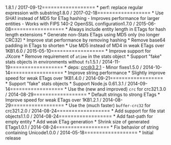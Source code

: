 1.8.1 / 2017-09-12==================  * perf: replace regular expression with substring1.8.0 / 2017-02-18==================  * Use SHA1 instead of MD5 for ETag hashing    - Improves performance for larger entities    - Works with FIPS 140-2 OpenSSL configuration1.7.0 / 2015-06-08==================  * Always include entity length in ETags for hash length extensions  * Generate non-Stats ETags using MD5 only (no longer CRC32)  * Improve stat performance by removing hashing  * Remove base64 padding in ETags to shorten  * Use MD5 instead of MD4 in weak ETags over 1KB1.6.0 / 2015-05-10==================  * Improve support for JXcore  * Remove requirement of `atime` in the stats object  * Support "fake" stats objects in environments without `fs`1.5.1 / 2014-11-19==================  * deps: crc@3.2.1    - Minor fixes1.5.0 / 2014-10-14==================  * Improve string performance  * Slightly improve speed for weak ETags over 1KB1.4.0 / 2014-09-21==================  * Support "fake" stats objects  * Support Node.js 0.61.3.1 / 2014-09-14==================  * Use the (new and improved) `crc` for crc321.3.0 / 2014-08-29==================  * Default strings to strong ETags  * Improve speed for weak ETags over 1KB1.2.1 / 2014-08-29==================  * Use the (much faster) `buffer-crc32` for crc321.2.0 / 2014-08-24==================  * Add support for file stat objects1.1.0 / 2014-08-24==================  * Add fast-path for empty entity  * Add weak ETag generation  * Shrink size of generated ETags1.0.1 / 2014-08-24==================  * Fix behavior of string containing Unicode1.0.0 / 2014-05-18==================  * Initial release
